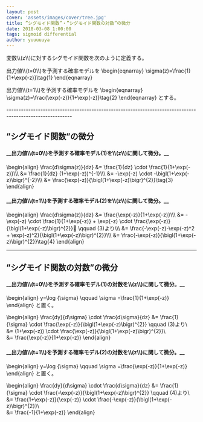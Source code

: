 ```yaml
---
layout: post
cover: 'assets/images/cover/tree.jpg'
title: ”シグモイド関数”・”シグモイド関数の対数”の微分
date: 2018-03-08 1:00:00
tags: sigmoid differential
author: yuuuuuya
---
```

<script type="text/javascript" src="https://yuuuuuya.github.io/js/MathJax/MathJax.js?config=TeX-MML-AM_HTMLorMML"></script>

<p>変数\\(z\\)に対するシグモイド関数を次のように定義する。</p>
出力値\\(t=0\\)を予測する確率モデルを
\begin{eqnarray}
\sigma(z)=\frac{1}{1+\exp⁡(-z)}\tag{1}
\end{eqnarray}

<p>出力値\\(t=1\\)を予測する確率モデルを
\begin{eqnarray}
\sigma(z)=\frac{\exp(-z)}{1+\exp⁡(-z)}\tag{2}
\end{eqnarray}
とする。</p>
---------------------------------------------------------------------------------------------------------
<h2>”シグモイド関数”の微分</h2>
<h4>__出力値\\(t=0\\)を予測する確率モデル(1)を\\(z\\)に関して微分。__</h4>
\begin{align}
\frac{d\sigma(z)}{dz} &= \frac{1}{dz} \cdot \frac{1}{1+\exp⁡(-z)}\\\
&= \frac{1}{dz} (1+\exp(-z))^{-1}\\\
&= -\exp(-z) \cdot -\bigl(1+\exp(-z)\bigr)^{-2}\\\
&=  \frac{\exp(-z)}{\bigl(1+\exp(-z)\bigr)^{2}}\tag{3}
\end{align}


<h4>__出力値\\(t=1\\)を予測する確率モデル(2)を\\(z\\)に関して微分。__</h4>
\begin{align}
\frac{d\sigma(z)}{dz} &= \frac{\exp(-z)}{1+\exp⁡(-z)}\\\
&= -\exp(-z) \cdot \frac{1}{1+\exp⁡(-z)} + \exp(-z) \cdot \frac{\exp(-z)}{\bigl(1+\exp(-z)\bigr)^{2}} \qquad (3)より\\\
&= \frac{-\exp(-z)-\exp(-z)^2 + \exp(-z)^2}{\bigl(1+\exp(-z)\bigr)^{2}}\\\
&= \frac{-\exp(-z)}{\bigl(1+\exp(-z)\bigr)^{2}}\tag{4}
\end{align}

---------------------------------------------------------------------------------------------------------

<h2>”シグモイド関数の対数”の微分</h2>
<h4>__出力値\\(t=0\\)を予測する確率モデル(1)の対数を\\(z\\)に関して微分。__</h4>
\begin{align}
y=\log {\sigma} \qquad \sigma =\frac{1}{1+\exp⁡(-z)}
\end{align}
と置く。


\begin{align}
\frac{dy}{d\sigma} \cdot \frac{d\sigma}{dz} &= \frac{1}{\sigma} \cdot \frac{\exp(-z)}{\bigl(1+\exp(-z)\bigr)^{2}} \qquad (3)より\\\
&= (1+\exp⁡(-z)) \cdot \frac{\exp(-z)}{\bigl(1+\exp(-z)\bigr)^{2}}\\\
&= \frac{\exp(-z)}{1+\exp(-z)}
\end{align}


<h4>__出力値\\(t=1\\)を予測する確率モデル(2)の対数を\\(z\\)に関して微分。__</h4>
\begin{align}
y=\log {\sigma} \qquad \sigma =\frac{\exp⁡(-z)}{1+\exp⁡(-z)}
\end{align}
と置く。


\begin{align}
\frac{dy}{d\sigma} \cdot \frac{d\sigma}{dz} &= \frac{1}{\sigma} \cdot \frac{-\exp(-z)}{\bigl(1+\exp(-z)\bigr)^{2}} \qquad (4)より\\\
&= \frac{1+\exp⁡(-z)}{\exp⁡(-z)} \cdot \frac{-\exp(-z)}{\bigl(1+\exp(-z)\bigr)^{2}}\\\
&= \frac{-1}{1+\exp(-z)}
\end{align}
